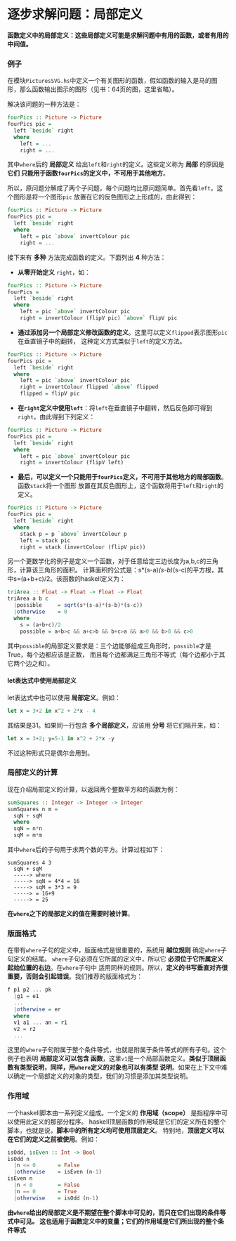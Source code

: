 逐步求解问题：局部定义
=======================================
**函数定义中的局部定义：这些局部定义可能是求解问题中有用的函数，或者有用的中间值。**

### 例子
在模块`PicturesSVG.hs`中定义一个有关图形的函数，假如函数的输入是马的图形，那么函数输出图示的图形（见书：64页的图，这里省略）。

解决该问题的一种方法是：
```haskell
fourPics :: Picture -> Picture
fourPics pic =
  left `beside` right
  where
    left = ...
    right = ...
```
其中`where`后的 **局部定义** 给出`left`和`right`的定义。这些定义称为 **局部** 的原因是 **它们
只能用于函数`fourPics`的定义中，不可用于其他地方**。

所以，原问题分解成了两个子问题，每个问题均比原问题简单。首先看`left`，这个图形是将一个图形`pic`
放置在它的反色图形之上形成的，由此得到：
```haskell
fourPics :: Picture -> Picture
fourPics pic =
  left `beside` right
  where
    left = pic `above` invertColour pic
    right = ...
```
接下来有 **多种** 方法完成函数的定义。下面列出 **4** 种方法：
+ **从零开始定义** `right`，如：

```haskell
fourPics :: Picture -> Picture
fourPics =
  left `beside` right
  where
    left = pic `above` invertColour pic
    right = invertColour (flipV pic) `above` flipV pic
```
+ **通过添加另一个局部定义修改函数的定义**。这里可以定义`flipped`表示图形`pic`在垂直镜子中的翻转，
这种定义方式类似于`left`的定义方法。

```haskell
fourPics :: Picture -> Picture
fourPics pic =
  left `beside` right
  where
    left = pic `above` invertColour pic
    right = invertColour flipped `above` flipped
    flipped = flipV pic
```
+ **在`right`定义中使用`left`**：将`left`在垂直镜子中翻转，然后反色即可得到`right`，由此得到下列定义：
```haskell
fourPics :: Picture -> Picture
fourPics pic =
  left `beside` right
  where
    left = pic `above` invertColour pic
    right = invertColour (flipV left)
```
+ **最后，可以定义一个只能用于`fourPics`定义，不可用于其他地方的局部函数**。函数`stack`将一个图形
放置在其反色图形上，这个函数将用于`left`和`right`的定义。
```haskell
fourPics :: Picture -> Picture
fourPics pic =
  left `beside` right
  where
    stack p = p `above` invertColour p
    left = stack pic
    right = stack (invertColour (flipV pic))
```

另一个更数学化的例子是定义一个函数，对于任意给定三边长度为a,b,c的三角形，计算该三角形的面积。
计算面积的公式是：s*(s-a)*(s-b)*(s-c)的平方根，其中s=(a+b+c)/2。该函数的haskell定义为：
```haskell
triArea :: Float -> Float -> Float -> Float
triArea a b c
  |possible     = sqrt(s*(s-a)*(s-b)*(s-c))
  |otherwise    = 0
  where
    s = (a+b+c)/2
    possible = a+b>c && a+c>b && b+c>a && a>0 && b>0 && c>0
```
其中`possible`的局部定义要求是：三个边能够组成三角形时，`possible`才是True，每个边都应该是正数，
而且每个边都满足三角形不等式（每个边都小于其它两个边之和）。
#### let表达式中使用局部定义
let表达式中也可以使用 **局部定义**。例如：
```haskell
let x = 3+2 in x^2 + 2*x - 4
```
其结果是31。如果同一行包含 **多个局部定义**，应该用 **分号** 将它们隔开来，如：
```haskell
let x = 3+2; y=5-1 in x^2 + 2*x -y
```
不过这种形式只是偶尔会用到。

### 局部定义的计算
现在介绍局部定义的计算，以返回两个整数平方和的函数为例：
```haskell
sumSquares :: Integer -> Integer -> Integer
sumSquares n m =
  sqN + sqM
  where
  sqN = n*n
  sqM = m*m
```
其中`where`后的子句用于求两个数的平方。计算过程如下：
```
sumSquares 4 3
  sqN + sqM
  -----> where
  -----> sqN = 4*4 = 16
  -----> sqM = 3*3 = 9
  -----> = 16+9
  -----> = 25
```
**在`where`之下的局部定义的值在需要时被计算**。

### 版面格式
在带有`where`子句的定义中，版面格式是很重要的，系统用 **越位规则** 确定`where`子句定义的结尾。
`where`子句必须在它所属的定义中，所以它 **必须位于它所属定义起始位置的右边**。在`where`子句中
适用同样的规则。所以，**定义的书写垂直对齐很重要，否则会引起错误**。我们推荐的版面格式为：
```haskell
f p1 p2 ... pk
  |g1 = e1
  ...
  |otherwise = er
  where
  v1 a1 ... an = r1
  v2 = r2
  ...
```
这里的`where`子句附属于整个条件等式，也就是附属于条件等式的所有子句。这个例子也表明 **局部定义可以包含
函数**，这里`v1`是一个局部函数定义。**类似于顶层函数有类型说明，同样，用`where`定义的对象也可以有类型
说明**。如果在上下文中难以确定一个局部定义的对象的类型，我们的习惯是添加其类型说明。

### 作用域
一个haskell脚本由一系列定义组成。一个定义的 **作用域（scope）** 是指程序中可以使用此定义的那部分程序。
haskell顶层函数的作用域是它们的定义所在的整个脚本，也就是说，**脚本中的所有定义均可使用顶层定义**。
特别地，**顶层定义可以在它们的定义之前被使用**。例如：
```haskell
isOdd, isEven :: Int -> Bool
isOdd n
  |n <= 0       = False
  |otherwise    = isEven (n-1)
isEven n
  |n < 0        = False
  |n == 0       = True
  |otherwise    = isOdd (n-1)
```
**由`where`给出的局部定义是不期望在整个脚本中可见的，而只在它们出现的条件等式中可见。
这也适用于函数定义中的变量；它们的作用域是它们所出现的整个条件等式**
